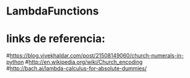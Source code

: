 # LambdaFunctions

# links de referencia:
#https://blog.vivekhaldar.com/post/21508149060/church-numerals-in-python
#http://en.wikipedia.org/wiki/Church_encoding
#http://bach.ai/lambda-calculus-for-absolute-dummies/
